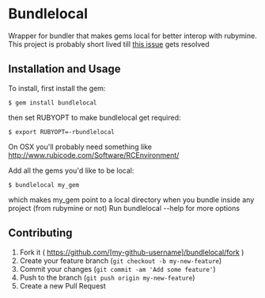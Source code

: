 # Bundlelocal

Wrapper for bundler that makes gems local for better interop with rubymine.  This project is probably short lived till [this issue](http://youtrack.jetbrains.com/issue/RUBY-11123) gets resolved

## Installation and Usage

To install, first install the gem:

    $ gem install bundlelocal

then set RUBYOPT to make bundlelocal get required:

    $ export RUBYOPT=-rbundlelocal

On OSX you'll probably need something like http://www.rubicode.com/Software/RCEnvironment/

Add all the gems you'd like to be local:

    $ bundlelocal my_gem

which makes my_gem point to a local directory when you bundle inside any project (from rubymine or not)
Run bundlelocal --help for more options

## Contributing

1. Fork it ( https://github.com/[my-github-username]/bundlelocal/fork )
2. Create your feature branch (`git checkout -b my-new-feature`)
3. Commit your changes (`git commit -am 'Add some feature'`)
4. Push to the branch (`git push origin my-new-feature`)
5. Create a new Pull Request
